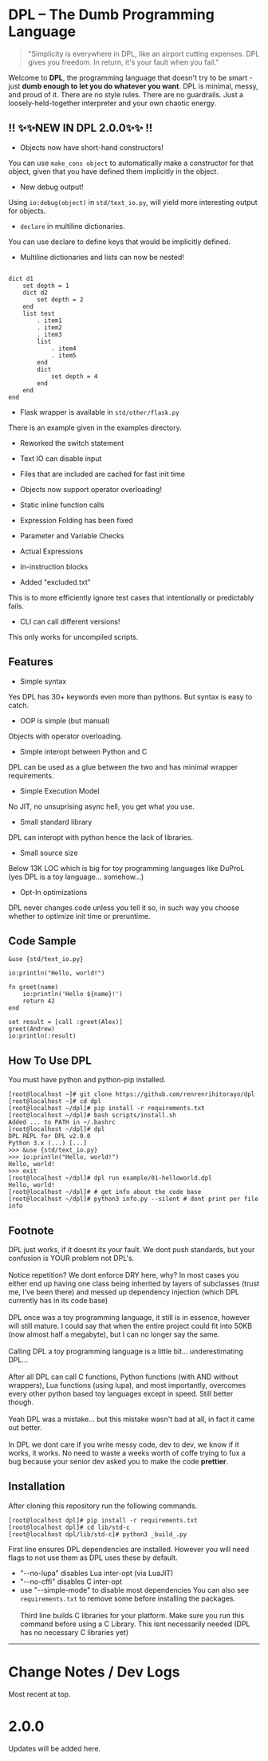 # DPL – The Dumb Programming Language

> "Simplicity is everywhere in DPL, like an airport cutting expenses.
> DPL gives you freedom. In return, it's your fault when you fail."

Welcome to **DPL**, the programming language that doesn\'t try to be smart - just **dumb enough to let you do whatever you want**.
DPL is minimal, messy, and proud of it.
There are no style rules. There are no guardrails. Just a loosely-held-together interpreter and your own chaotic energy.

## !! ✨✨NEW IN DPL 2.0.0✨✨ !!

* Objects now have short-hand constructors!

You can use `make_cons object` to automatically make a constructor for that object,
given that you have defined them implicitly in the object.

* New debug output!

Using `io:debug(object)` in `std/text_io.py`,
will yield more interesting output for objects.

* `declare` in multiline dictionaries.

You can use declare to define keys that would be
implicitly defined.

* Multiline dictionaries and lists can now be nested!

```DuProL

dict d1
    set depth = 1
    dict d2
        set depth = 2
    end
    list test
        . item1
        . item2
        . item3
        list
            . item4
            . item5
        end
        dict
            set depth = 4
        end
    end
end

```

* Flask wrapper is available in `std/other/flask.py`

There is an example given in the examples directory.

* Reworked the switch statement

* Text IO can disable input

* Files that are included are cached for fast init time

* Objects now support operator overloading!

* Static inline function calls

* Expression Folding has been fixed

* Parameter and Variable Checks

* Actual Expressions

* In-instruction blocks

* Added "excluded.txt"

This is to more efficiently ignore
test cases that intentionally or
predictably fails.

* CLI can call different versions!

This only works for uncompiled scripts.

## Features

* Simple syntax

Yes DPL has 30+ keywords
even more than pythons.
But syntax is easy to catch.

* OOP is simple (but manual)

Objects with operator overloading.

* Simple interopt between Python and C

DPL can be used as a glue between the two
and has minimal wrapper requirements.

* Simple Execution Model

No JIT, no unsuprising async hell,
you get what you use.

* Small standard library

DPL can interopt with python hence
the lack of libraries.

* Small source size

Below 13K LOC which is big for toy
programming languages like DuProL
(yes DPL is a toy language... somehow...)

* Opt-In optimizations

DPL never changes code unless you
tell it so, in such way you choose
whether to optimize init time or preruntime.

## Code Sample

```DuProL
&use {std/text_io.py}

io:println("Hello, world!")

fn greet(name)
    io:println('Hello ${name}!')
    return 42
end

set result = [call :greet(Alex)]
greet(Andrew)
io:println(:result)
```

## How To Use DPL

You must have python and python-pip installed.

```Plaintext
[root@localhost ~]# git clone https://github.com/renrenrihitorayo/dpl
[root@localhost ~]# cd dpl
[root@localhost ~/dpl]# pip install -r requirements.txt
[root@localhost ~/dpl]# bash scripts/install.sh
Added ... to PATH in ~/.bashrc
[root@localhost ~/dpl]# dpl
DPL REPL for DPL v2.0.0
Python 3.x (...) [...]
>>> &use {std/text_io.py}
>>> io:println("Hello, world!")
Hello, world!
>>> exit
[root@localhost ~/dpl]# dpl run example/01-helloworld.dpl
Hello, world!
[root@localhost ~/dpl]# # get info about the code base
[root@localhost ~/dpl]# python3 info.py --silent # dont print per file info
```

## Footnote

DPL just works, if it doesnt its your fault.
We dont push standards, but your confusion is
YOUR problem not DPL\'s.
<br><br>
Notice repetition?
We dont enforce DRY here, why? In most cases
you either end up having one class being
inherited by layers of subclasses (trust me, I\'ve been there)
and messed up dependency injection (which DPL currently has
in its code base)
<br><br>
DPL once was a toy programming language,
it still is in essence, however will still
mature. I could say that when the entire project
could fit into 50KB (now almost half a megabyte),
but I can no longer say the same.
<br><br>
Calling DPL a toy programming language is a little
bit... underestimating DPL...
<br><br>
After all DPL can call C functions, Python functions
(with AND without wrappers), Lua functions (using lupa),
and most importantly, overcomes every other python based
toy languages except in speed. Still better though.
<br><br>
Yeah DPL was a mistake... but this mistake wasn\'t bad at all,
in fact it came out better.
<br><br>
In DPL we dont care if you write messy code,
dev to dev, we know if it works, it works.
No need to waste a weeks worth of coffe
trying to fux a bug because your senior dev
asked you to make the code __prettier__.

## Installation

After cloning this repository
run the following commands.
```Plaintext
[root@localhost dpl]# pip install -r requirements.txt
[root@localhost dpl]# cd lib/std-c
[root@localhost dpl/lib/std-c]# python3 _build_.py
```

First line ensures DPL dependencies are installed.
However you will need flags to not use them as DPL
uses these by default.
* "--no-lupa" disables Lua inter-opt (via LuaJIT)
* "--no-cffi" disables C inter-opt
* use "--simple-mode" to disable most dependencies
You can also see `requirements.txt` to remove some
before installing the packages.
<br><br>
Third line builds C libraries for your platform.
Make sure you run this command before using a C
Library. This isnt necessarily needed (DPL has no
necessary C libraries yet)

---

# Change Notes / Dev Logs

Most recent at top.

# 2.0.0

Updates will be added here.